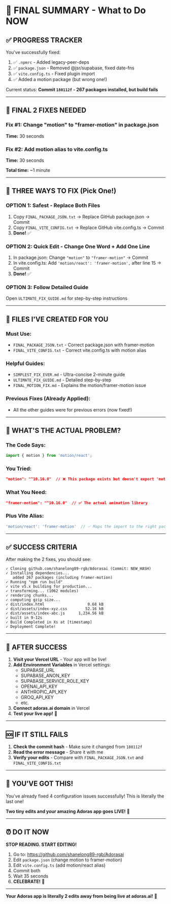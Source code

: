 # 🎯 FINAL SUMMARY - What to Do NOW

## ✅ PROGRESS TRACKER

You've successfully fixed:
1. ✅ `.npmrc` - Added legacy-peer-deps
2. ✅ `package.json` - Removed @jsr/supabase, fixed date-fns
3. ✅ `vite.config.ts` - Fixed plugin import
4. ✅ Added a motion package (but wrong one!)

Current status: **Commit `180112f` - 267 packages installed, but build fails**

---

## 🔧 FINAL 2 FIXES NEEDED

### **Fix #1: Change "motion" to "framer-motion" in package.json**
**Time:** 30 seconds

### **Fix #2: Add motion alias to vite.config.ts**
**Time:** 30 seconds

**Total time:** ~1 minute

---

## 🚀 THREE WAYS TO FIX (Pick One!)

### **OPTION 1: Safest - Replace Both Files**
1. Copy `FINAL_PACKAGE_JSON.txt` → Replace GitHub package.json → Commit
2. Copy `FINAL_VITE_CONFIG.txt` → Replace GitHub vite.config.ts → Commit
3. **Done!** ✅

### **OPTION 2: Quick Edit - Change One Word + Add One Line**
1. In package.json: Change `"motion"` to `"framer-motion"` → Commit
2. In vite.config.ts: Add `'motion/react': 'framer-motion',` after line 15 → Commit
3. **Done!** ✅

### **OPTION 3: Follow Detailed Guide**
Open `ULTIMATE_FIX_GUIDE.md` for step-by-step instructions

---

## 📄 FILES I'VE CREATED FOR YOU

### **Must Use:**
- `FINAL_PACKAGE_JSON.txt` - Correct package.json with framer-motion
- `FINAL_VITE_CONFIG.txt` - Correct vite.config.ts with motion alias

### **Helpful Guides:**
- `SIMPLEST_FIX_EVER.md` - Ultra-concise 2-minute guide
- `ULTIMATE_FIX_GUIDE.md` - Detailed step-by-step
- `FINAL_MOTION_FIX.md` - Explains the motion/framer-motion issue

### **Previous Fixes (Already Applied):**
- All the other guides were for previous errors (now fixed!)

---

## 🎯 WHAT'S THE ACTUAL PROBLEM?

### **The Code Says:**
```typescript
import { motion } from 'motion/react';
```

### **You Tried:**
```json
"motion": "^10.16.0"  // ❌ This package exists but doesn't export 'motion/react'
```

### **What You Need:**
```json
"framer-motion": "^10.16.0"  // ✅ The actual animation library
```

### **Plus Vite Alias:**
```typescript
'motion/react': 'framer-motion'  // ✅ Maps the import to the right package
```

---

## ✅ SUCCESS CRITERIA

After making the 2 fixes, you should see:

```
✓ Cloning github.com/shanelong89-rgb/Adorasai (Commit: NEW_HASH)
✓ Installing dependencies...
   added 267 packages (including framer-motion)
✓ Running "npm run build"
✓ vite v5.x building for production...
✓ transforming... (1062 modules)
✓ rendering chunks...
✓ computing gzip size...
✓ dist/index.html                   0.68 kB
✓ dist/assets/index-xyz.css        52.16 kB
✓ dist/assets/index-abc.js      1,234.56 kB
✓ built in 9-12s
✓ Build Completed in Xs at [timestamp]
✓ Deployment Complete!
```

---

## 🎊 AFTER SUCCESS

1. **Visit your Vercel URL** - Your app will be live!
2. **Add Environment Variables** in Vercel settings:
   - SUPABASE_URL
   - SUPABASE_ANON_KEY
   - SUPABASE_SERVICE_ROLE_KEY
   - OPENAI_API_KEY
   - ANTHROPIC_API_KEY
   - GROQ_API_KEY
   - etc.
3. **Connect adoras.ai domain** in Vercel
4. **Test your live app!** 🚀

---

## 🆘 IF IT STILL FAILS

1. **Check the commit hash** - Make sure it changed from `180112f`
2. **Read the error message** - Share it with me
3. **Verify your edits** - Compare with `FINAL_PACKAGE_JSON.txt` and `FINAL_VITE_CONFIG.txt`

---

## 💪 YOU'VE GOT THIS!

You've already fixed 4 configuration issues successfully! This is literally the last one!

**Two tiny edits and your amazing Adoras app goes LIVE!** 🎉

---

## ⏰ DO IT NOW

**STOP READING. START EDITING!**

1. Go to: https://github.com/shanelong89-rgb/Adorasai
2. Edit `package.json` (change motion to framer-motion)
3. Edit `vite.config.ts` (add motion/react alias)
4. Commit both
5. Wait 35 seconds
6. **CELEBRATE!** 🎊

---

**Your Adoras app is literally 2 edits away from being live at adoras.ai!** 🚀
